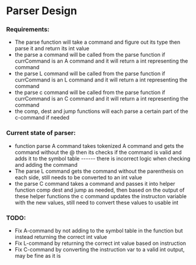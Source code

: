 # Parser Design

### Requirements:
- The parse function will take a command and figure out its type then parse it and return its int value
- the parse a command will be called from the parse function if currCommand is an A command and it will return a int representing the command
- the parse L command will be called from the parse function if currCommand is an L command and it will return a int representing the command
- the parse c command will be called from the parse function if currCommand is an C command and it will return a int representing the command
- the comp, dest and jump functions will each parse a certain part of the c-command if needed

### Current state of parser:

- function parse A command takes tokenized A command and gets the command without the @ then its checks if the command is valid and adds it to the symbol table ------ there is incorrect logic when checking and adding the command
- The parse L command gets the command without the parenthesis on each side, still needs to be converted to an int value
- the parse C command takes a command and passes it into helper function comp dest and jump as needed, then based on the output of these helper functions the c command updates the instructon variable with the new values, still need to convert these values to usable int

### TODO:
- Fix A-command by not adding to the symbol table in the function but instead returning the correct int value
- Fix L-command by returning the correct int value based on instruction
- Fix C-command by converting the instruction var to a valid int output, may be fine as it is